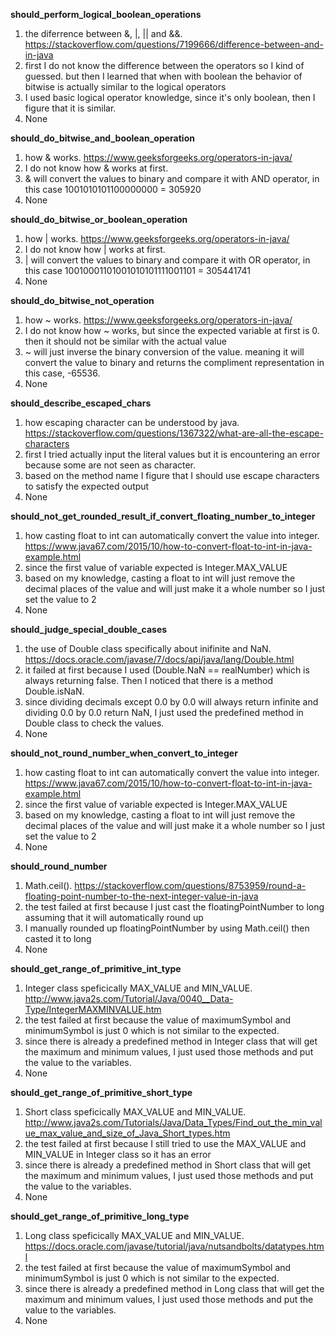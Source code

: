 **should_perform_logical_boolean_operations**
1. the diferrence between &, |, || and &&. https://stackoverflow.com/questions/7199666/difference-between-and-in-java
2. first I do not know the difference between the operators so I kind of guessed. but then I learned that when with boolean the behavior of bitwise is actually similar to the logical operators
3. I used basic logical operator knowledge, since it's only boolean, then I figure that it is similar. 
4. None

**should_do_bitwise_and_boolean_operation**
1. how & works. https://www.geeksforgeeks.org/operators-in-java/
2. I do not know how & works at first.
3. & will convert the values to binary and compare it with AND operator, in this case 1001010101100000000 = 305920
4. None

**should_do_bitwise_or_boolean_operation**
1. how | works. https://www.geeksforgeeks.org/operators-in-java/
2. I do not know how | works at first.
3. | will convert the values to binary and compare it with OR operator, in this case 10010001101001010101111001101 = 305441741
4. None

**should_do_bitwise_not_operation**
1. how ~ works. https://www.geeksforgeeks.org/operators-in-java/
2. I do not know how ~ works, but since the expected variable at first is 0. then it should not be similar with the actual value
3. ~ will just inverse the binary conversion of the value. meaning it will convert the value to binary and returns the compliment representation in this case, -65536.
4. None

**should_describe_escaped_chars**
1. how escaping character can be understood by java. https://stackoverflow.com/questions/1367322/what-are-all-the-escape-characters
2. first I tried actually input the literal values but it is encountering an error because some are not seen as character.
3. based on the method name I figure that I should use escape characters to satisfy the expected output
4. None

**should_not_get_rounded_result_if_convert_floating_number_to_integer**
1. how casting float to int can automatically convert the value into integer. https://www.java67.com/2015/10/how-to-convert-float-to-int-in-java-example.html
2. since the first value of variable expected is Integer.MAX_VALUE
3. based on my knowledge, casting a float to int will just remove the decimal places of the value and will just make it a whole number so I just set the value to 2
4. None

**should_judge_special_double_cases**
1. the use of Double class specifically about inifinite and NaN. https://docs.oracle.com/javase/7/docs/api/java/lang/Double.html
2. it failed at first because I used (Double.NaN == realNumber) which is always returning false. Then I noticed that there is a method Double.isNaN.
3. since dividing decimals except 0.0 by 0.0 will always return infinite and dividing 0.0 by 0.0 return NaN, I just used the predefined method in Double class to check the values.
4. None

**should_not_round_number_when_convert_to_integer**
1. how casting float to int can automatically convert the value into integer. https://www.java67.com/2015/10/how-to-convert-float-to-int-in-java-example.html
2. since the first value of variable expected is Integer.MAX_VALUE
3. based on my knowledge, casting a float to int will just remove the decimal places of the value and will just make it a whole number so I just set the value to 2
4. None

**should_round_number**
1. Math.ceil(). https://stackoverflow.com/questions/8753959/round-a-floating-point-number-to-the-next-integer-value-in-java
2. the test failed at first because I just cast the floatingPointNumber to long assuming that it will automatically round up
3. I manually rounded up floatingPointNumber by using Math.ceil() then casted it to long
4. None

**should_get_range_of_primitive_int_type**
1. Integer class speficically MAX_VALUE and MIN_VALUE. http://www.java2s.com/Tutorial/Java/0040__Data-Type/IntegerMAXMINVALUE.htm
2. the test failed at first because the value of maximumSymbol and minimumSymbol is just 0 which is not similar to the expected.
3. since there is already a predefined method in Integer class that will get the maximum and minimum values, I just used those methods and put the value to the variables.
4. None

**should_get_range_of_primitive_short_type**
1. Short class speficically MAX_VALUE and MIN_VALUE. http://www.java2s.com/Tutorials/Java/Data_Types/Find_out_the_min_value_max_value_and_size_of_Java_Short_types.htm
2. the test failed at first because I still tried to use the MAX_VALUE and MIN_VALUE in Integer class so it has an error
3. since there is already a predefined method in Short class that will get the maximum and minimum values, I just used those methods and put the value to the variables.
4. None

**should_get_range_of_primitive_long_type**
1. Long class speficically MAX_VALUE and MIN_VALUE. https://docs.oracle.com/javase/tutorial/java/nutsandbolts/datatypes.html
2. the test failed at first because the value of maximumSymbol and minimumSymbol is just 0 which is not similar to the expected.
3. since there is already a predefined method in Long class that will get the maximum and minimum values, I just used those methods and put the value to the variables.
4. None